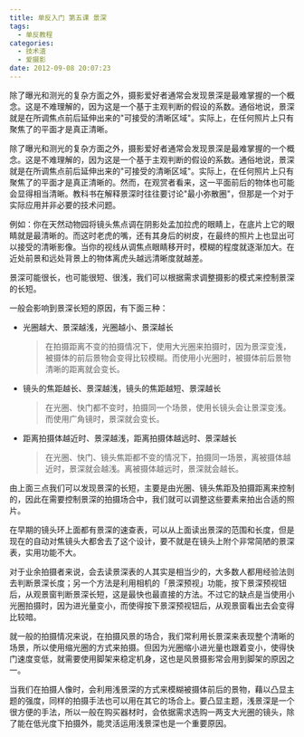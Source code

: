 ```yaml
---
title: 单反入门 第五课 景深
tags:
  - 单反教程
categories:
  - 技术渣
  - 爱摄影
date: 2012-09-08 20:07:23
---
```


除了曝光和测光的复杂方面之外，摄影爱好者通常会发现景深是最难掌握的一个概念。这是不难理解的，因为这是一个基于主观判断的假设的系数。通俗地说，景深就是在所调焦点前后延伸出来的"可接受的清晰区域"。实际上，在任何照片上只有聚焦了的平面才是真正清晰。

除了曝光和测光的复杂方面之外，摄影爱好者通常会发现景深是最难掌握的一个概念。这是不难理解的，因为这是一个基于主观判断的假设的系数。通俗地说，景深就是在所调焦点前后延伸出来的"可接受的清晰区域"。实际上，在任何照片上只有聚焦了的平面才是真正清晰的。然而，在观赏者看来，这一平面前后的物体也可能会显得相当清晰。教科书在解释景深时往往要讨论"最小弥散圈"，但那是一个对于实际应用并非必要的技术问题。

例如：你在天然动物园将镜头焦点调在阴影处孟加拉虎的眼睛上，在底片上它的眼睛就是最清晰的。而这时老虎的嘴，还有其身后的树皮，在最终的照片上也显出可以接受的清晰影像。当你的视线从调焦点眼睛移开时，模糊的程度就逐渐加大。在近处前景和远处背景上的物体离虎头越远清晰度就越差。

景深可能很长，也可能很短、很浅，我们可以根据需求调整摄影的模式来控制景深的长短。

一般会影响到景深长短的原因，有下面三种：

- 光圈越大、景深越浅，光圈越小、景深越长

  > 在拍摄距离不变的拍摄情况下，使用大光圈来拍摄时，因为景深变浅，被摄体的前后景物会变得比较模糊。而使用小光圈时，被摄体前后景物清晰的距离就会变长。

- 镜头的焦距越长、景深越浅，镜头的焦距越短、景深越长

  > 在光圈、快门都不变时，拍摄同一个场景，使用长镜头会让景深变浅。而使用广角镜时，景深就会变长。

- 距离拍摄体越近时、景深越浅，距离拍摄体越远时、景深越长

  > 在光圈、快门、镜头焦距都不变的情况下，拍摄同一场景，离被摄体越近时，景深就会越浅。离被摄体越远时，景深就会越长。

由上面三点我们可以发现景深的长短，主要是由光圈、镜头焦距及拍摄距离来控制的，因此在需要控制景深的拍摄场合中，我们就可以调整这些要素来拍出合适的照片。

在早期的镜头环上面都有景深的速查表，可以从上面读出景深的范围和长度，但是现在的自动对焦镜头大都舍去了这个设计，要不就是在镜头上附个非常简陋的景深表，实用功能不大。

对于业余拍摄者来说，会去读景深表的人其实是相当少的，大多数人都用经验法则去判断景深长度；另一个方法是利用相机的「景深预视」功能，按下景深预视钮后，从观景窗判断景深长短，这是最快也最直接的方法。不过它的缺点是当使用小光圈拍摄时，因为进光量变小，而使得按下景深预视钮后，从观景窗看出去会变得比较暗。

就一般的拍摄情况来说，在拍摄风景的场合，我们常利用长景深来表现整个清晰的场景，所以使用缩光圈的方式来拍摄。但因为光圈缩小进光量也跟着变小，使得快门速度变低，就需要使用脚架来稳定机身，这也是风景摄影常会用到脚架的原因之一。

当我们在拍摄人像时，会利用浅景深的方式来模糊被摄体前后的景物，藉以凸显主题的强度，同样的拍摄手法也可以用在其它的场合上。要凸显主题，浅景深是一个很方便的手法，所以一般在购买器材时，会依据需求选购一两支大光圈的镜头，除了能在低光度下拍摄外，能灵活运用浅景深也是一个重要原因。
